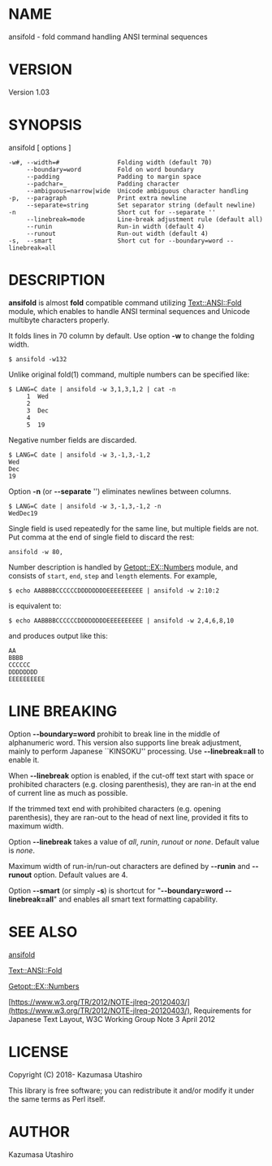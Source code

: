 # NAME

ansifold - fold command handling ANSI terminal sequences

# VERSION

Version 1.03

# SYNOPSIS

ansifold \[ options \]

    -w#, --width=#                Folding width (default 70)
         --boundary=word          Fold on word boundary
         --padding                Padding to margin space
         --padchar=_              Padding character
         --ambiguous=narrow|wide  Unicode ambiguous character handling
    -p,  --paragraph              Print extra newline
         --separate=string        Set separator string (default newline)
    -n                            Short cut for --separate ''
         --linebreak=mode         Line-break adjustment rule (default all)
         --runin                  Run-in width (default 4)
         --runout                 Run-out width (default 4)
    -s,  --smart                  Short cut for --boundary=word --linebreak=all

# DESCRIPTION

**ansifold** is almost **fold** compatible command utilizing
[Text::ANSI::Fold](https://metacpan.org/pod/Text::ANSI::Fold) module, which enables to handle ANSI terminal
sequences and Unicode multibyte characters properly.

It folds lines in 70 column by default.  Use option **-w** to change
the folding width.

    $ ansifold -w132

Unlike original fold(1) command, multiple numbers can be specified
like:

    $ LANG=C date | ansifold -w 3,1,3,1,2 | cat -n
         1  Wed
         2   
         3  Dec
         4   
         5  19

Negative number fields are discarded.

    $ LANG=C date | ansifold -w 3,-1,3,-1,2
    Wed
    Dec
    19

Option **-n** (or **--separate** '') eliminates newlines between
columns.

    $ LANG=C date | ansifold -w 3,-1,3,-1,2 -n
    WedDec19

Single field is used repeatedly for the same line, but multiple fields
are not.  Put comma at the end of single field to discard the rest:

    ansifold -w 80,

Number description is handled by [Getopt::EX::Numbers](https://metacpan.org/pod/Getopt::EX::Numbers) module, and
consists of `start`, `end`, `step` and `length` elements.  For
example,

    $ echo AABBBBCCCCCCDDDDDDDDEEEEEEEEEE | ansifold -w 2:10:2

is equivalent to:

    $ echo AABBBBCCCCCCDDDDDDDDEEEEEEEEEE | ansifold -w 2,4,6,8,10

and produces output like this:

    AA
    BBBB
    CCCCCC
    DDDDDDDD
    EEEEEEEEEE

# LINE BREAKING

Option **--boundary=word** prohibit to break line in the middle of
alphanumeric word.  This version also supports line break adjustment,
mainly to perform Japanese \`\`KINSOKU'' processing.  Use
**--linebreak=all** to enable it.

When **--linebreak** option is enabled, if the cut-off text start with
space or prohibited characters (e.g. closing parenthesis), they are
ran-in at the end of current line as much as possible.

If the trimmed text end with prohibited characters (e.g. opening
parenthesis), they are ran-out to the head of next line, provided it
fits to maximum width.

Option **--linebreak** takes a value of _all_, _runin_, _runout_ or
_none_.  Default value is _none_.

Maximum width of run-in/run-out characters are defined by **--runin**
and **--runout** option.  Default values are 4.

Option **--smart** (or simply **-s**) is shortcut for
"**--boundary=word** **--linebreak=all**" and enables all smart text
formatting capability.

# SEE ALSO

[ansifold](https://github.com/kaz-utashiro/ansifold)

[Text::ANSI::Fold](https://github.com/kaz-utashiro/Text-ANSI-Fold)

[Getopt::EX::Numbers](https://metacpan.org/pod/Getopt::EX::Numbers)

[https://www.w3.org/TR/2012/NOTE-jlreq-20120403/](https://www.w3.org/TR/2012/NOTE-jlreq-20120403/),
Requirements for Japanese Text Layout,
W3C Working Group Note 3 April 2012

# LICENSE

Copyright (C) 2018- Kazumasa Utashiro

This library is free software; you can redistribute it and/or modify
it under the same terms as Perl itself.

# AUTHOR

Kazumasa Utashiro
